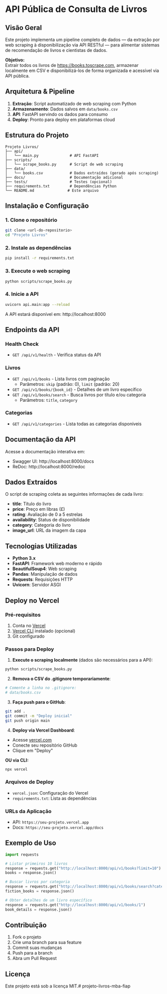 # API Pública de Consulta de Livros

## Visão Geral

Este projeto implementa um pipeline completo de dados — da extração por web scraping à disponibilização via API RESTful — para alimentar sistemas de recomendação de livros e cientistas de dados.

**Objetivo:**  
Extrair todos os livros de https://books.toscrape.com, armazenar localmente em CSV e disponibilizá-los de forma organizada e acessível via API pública.

## Arquitetura & Pipeline

1. **Extração**: Script automatizado de web scraping com Python
2. **Armazenamento**: Dados salvos em `data/books.csv`
3. **API**: FastAPI servindo os dados para consumo
4. **Deploy**: Pronto para deploy em plataformas cloud

## Estrutura do Projeto

```
Projeto Livros/
├── api/
│   └── main.py              # API FastAPI
├── scripts/
│   └── scrape_books.py      # Script de web scraping
├── data/
│   └── books.csv            # Dados extraídos (gerado após scraping)
├── docs/                    # Documentação adicional
├── tests/                   # Testes (opcional)
├── requirements.txt         # Dependências Python
└── README.md               # Este arquivo
```

## Instalação e Configuração

### 1. Clone o repositório
```bash
git clone <url-do-repositorio>
cd "Projeto Livros"
```

### 2. Instale as dependências
```bash
pip install -r requirements.txt
```

### 3. Execute o web scraping
```bash
python scripts/scrape_books.py
```

### 4. Inicie a API
```bash
uvicorn api.main:app --reload
```

A API estará disponível em: http://localhost:8000

## Endpoints da API

### Health Check
- `GET /api/v1/health` - Verifica status da API

### Livros
- `GET /api/v1/books` - Lista livros com paginação
  - Parâmetros: `skip` (padrão: 0), `limit` (padrão: 20)
- `GET /api/v1/books/{book_id}` - Detalhes de um livro específico
- `GET /api/v1/books/search` - Busca livros por título e/ou categoria
  - Parâmetros: `title`, `category`

### Categorias
- `GET /api/v1/categories` - Lista todas as categorias disponíveis

## Documentação da API

Acesse a documentação interativa em:
- Swagger UI: http://localhost:8000/docs
- ReDoc: http://localhost:8000/redoc

## Dados Extraídos

O script de scraping coleta as seguintes informações de cada livro:
- **title**: Título do livro
- **price**: Preço em libras (£)
- **rating**: Avaliação de 0 a 5 estrelas
- **availability**: Status de disponibilidade
- **category**: Categoria do livro
- **image_url**: URL da imagem da capa

## Tecnologias Utilizadas

- **Python 3.x**
- **FastAPI**: Framework web moderno e rápido
- **BeautifulSoup4**: Web scraping
- **Pandas**: Manipulação de dados
- **Requests**: Requisições HTTP
- **Uvicorn**: Servidor ASGI

## Deploy no Vercel

### Pré-requisitos
1. Conta no [Vercel](https://vercel.com)
2. [Vercel CLI](https://vercel.com/cli) instalado (opcional)
3. Git configurado

### Passos para Deploy

1. **Execute o scraping localmente** (dados são necessários para a API):
```bash
python scripts/scrape_books.py
```

2. **Remova o CSV do .gitignore temporariamente**:
```bash
# Comente a linha no .gitignore:
# data/books.csv
```

3. **Faça push para o GitHub**:
```bash
git add .
git commit -m "Deploy inicial"
git push origin main
```

4. **Deploy via Vercel Dashboard**:
- Acesse [vercel.com](https://vercel.com)
- Conecte seu repositório GitHub
- Clique em "Deploy"

**OU via CLI:**
```bash
npx vercel
```

### Arquivos de Deploy
- `vercel.json`: Configuração do Vercel
- `requirements.txt`: Lista as dependências

### URLs da Aplicação
- API: `https://seu-projeto.vercel.app`
- Docs: `https://seu-projeto.vercel.app/docs`

## Exemplo de Uso

```python
import requests

# Listar primeiros 10 livros
response = requests.get("http://localhost:8000/api/v1/books?limit=10")
books = response.json()

# Buscar livros por categoria
response = requests.get("http://localhost:8000/api/v1/books/search?category=Fiction")
fiction_books = response.json()

# Obter detalhes de um livro específico
response = requests.get("http://localhost:8000/api/v1/books/1")
book_details = response.json()
```

## Contribuição

1. Fork o projeto
2. Crie uma branch para sua feature
3. Commit suas mudanças
4. Push para a branch
5. Abra um Pull Request

## Licença

Este projeto está sob a licença MIT.# projeto-livros-mba-fiap
